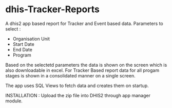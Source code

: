 # dhis-Tracker-Reports

A dhis2 app based report for Tracker and Event based data.
Parameters to select : 
* Organisation Unit
* Start Date
* End Date
* Program

Based on the selectetd parameters the data is shown on the screen which is also downloadable in excel. For Tracker Based report
data for all progam stages is shown in a consolidated manner on a single screen.

The app uses SQL Views to fetch data and creates them on startup.

INSTALLATION :
Upload the zip file into DHIS2 through app manager module.

